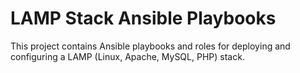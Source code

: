 # LAMP Stack Ansible Playbooks

This project contains Ansible playbooks and roles for deploying and configuring a LAMP (Linux, Apache, MySQL, PHP) stack.